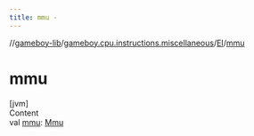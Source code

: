 ```yaml
---
title: mmu -
---
```

//[gameboy-lib](../../index.md)/[gameboy.cpu.instructions.miscellaneous](../index.md)/[EI](index.md)/[mmu](mmu.md)



# mmu  
[jvm]  
Content  
val [mmu](mmu.md): [Mmu](../../gameboy.memory/-mmu/index.md)  



